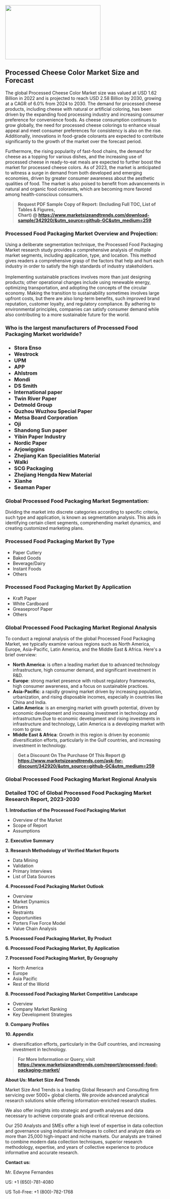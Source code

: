 <p><img class="alignnone size-medium wp-image-20088" src="https://ffe5etoiles.com/wp-content/uploads/2024/12/MST1-300x171.png" alt="" width="300" height="171" /></p><h2>Processed Cheese Color Market Size and Forecast</h2><p>The global Processed Cheese Color Market size was valued at USD 1.62 Billion in 2022 and is projected to reach USD 2.58 Billion by 2030, growing at a CAGR of 6.0% from 2024 to 2030. The demand for processed cheese products, including cheese with natural or artificial coloring, has been driven by the expanding food processing industry and increasing consumer preference for convenience foods. As cheese consumption continues to grow globally, the need for processed cheese colorings to enhance visual appeal and meet consumer preferences for consistency is also on the rise. Additionally, innovations in food-grade colorants are expected to contribute significantly to the growth of the market over the forecast period. </p><p>Furthermore, the rising popularity of fast-food chains, the demand for cheese as a topping for various dishes, and the increasing use of processed cheese in ready-to-eat meals are expected to further boost the market for processed cheese colors. As of 2023, the market is anticipated to witness a surge in demand from both developed and emerging economies, driven by greater consumer awareness about the aesthetic qualities of food. The market is also poised to benefit from advancements in natural and organic food colorants, which are becoming more favored among health-conscious consumers. </p></p><blockquote id="" class=""><strong>Request PDF Sample Copy of Report: (Including Full TOC, List of Tables &amp; Figures, Chart)&nbsp;@&nbsp;<strong><a href="https://www.marketsizeandtrends.com/download-sample/342920/&utm_source=github-GC&utm_medium=259" target="_blank">https://www.marketsizeandtrends.com/download-sample/342920/&utm_source=github-GC&utm_medium=259</a></strong></strong></blockquote><h3 id="" class="">Processed Food Packaging Market&nbsp;Overview and Projection:</h3><p id="" class="">Using a deliberate segmentation technique, the Processed Food Packaging Market research study provides a comprehensive analysis of multiple market segments, including application, type, and location. This method gives readers a comprehensive grasp of the factors that help and hurt each industry in order to satisfy the high standards of industry stakeholders. <br /> <br />Implementing sustainable practices involves more than just designing products; other operational changes include using renewable energy, optimizing transportation, and adopting the concepts of the circular economy. Making the transition to sustainability sometimes involves large upfront costs, but there are also long-term benefits, such improved brand reputation, customer loyalty, and regulatory compliance. By adhering to environmental principles, companies can satisfy consumer demand while also contributing to a more sustainable future for the world.</p><h3 id="" class="">Who is the largest manufacturers of&nbsp;Processed Food Packaging Market worldwide?</h3><h3 class=""><p><ul><li>Stora Enso </li><li> Westrock </li><li> UPM </li><li> APP </li><li> Ahlstrom </li><li> Mondi </li><li> DS Smith </li><li> International paper </li><li> Twin River Paper </li><li> Detmold Group </li><li> Quzhou Wuzhou Special Paper </li><li> Metsa Board Corporation </li><li> Oji </li><li> Shandong Sun paper </li><li> Yibin Paper Industry </li><li> Nordic Paper </li><li> Arjowiggins </li><li> Zhejiang Kan Specialities Material </li><li> Walki </li><li> SCG Packaging </li><li> Zhejiang Hengda New Material </li><li> Xianhe </li><li> Seaman Paper</li></ul></p></h3><h3 id="" class="">Global&nbsp;Processed Food Packaging Market Segmentation:</h3><p id="" class="">Dividing the market into discrete categories according to specific criteria, such type and application, is known as segmentation analysis. This aids in identifying certain client segments, comprehending market dynamics, and creating customized marketing plans.</p><h3 id="" class="">Processed Food Packaging Market&nbsp;By Type</h3><p><p><ul><li>Paper Cutlery</li><li> Baked Goods</li><li> Beverage/Dairy</li><li> Instant Foods</li><li> Others</p></li></ul></p></p><h3 id="" class="">Processed Food Packaging Market&nbsp;By Application</h3><p class=""><p><ul><li>Kraft Paper</li><li> White Cardboard</li><li> Greaseproof Paper</li><li> Others</li></ul></p></p><h3 id="" class="">Global Processed Food Packaging Market Regional Analysis</h3><p id="" class="">To conduct a regional analysis of the global Processed Food Packaging Market, we typically examine various regions such as North America, Europe, Asia-Pacific, Latin America, and the Middle East &amp; Africa. Here's a brief overview:</p><ul><li><strong>North America</strong>: is often a leading market due to advanced technology infrastructure, high consumer demand, and significant investment in R&amp;D.</li><li><strong>Europe</strong>: strong market presence with robust regulatory frameworks, high consumer awareness, and a focus on sustainable practices.</li><li><strong>Asia-Pacific</strong>: a rapidly growing market driven by increasing population, urbanization, and rising disposable incomes, especially in countries like China and India.</li><li><strong>Latin America</strong>: is an emerging market with growth potential, driven by economic development and increasing investment in technology and infrastructure.Due to economic development and rising investments in infrastructure and technology, Latin America is a developing market with room to grow.</li><li><strong>Middle East &amp; Africa</strong>: Growth in this region is driven by economic diversification efforts, particularly in the Gulf countries, and increasing investment in technology.</li></ul><blockquote id="" class=""><strong>Get a Discount On The Purchase Of This Report @ <strong><a href="https://www.marketsizeandtrends.com/ask-for-discount/342920/&utm_source=github-GC&utm_medium=259" target="_blank">https://www.marketsizeandtrends.com/ask-for-discount/342920/&utm_source=github-GC&utm_medium=259</a></strong></strong></blockquote><h3 id="" class="">Global Processed Food Packaging Market Regional Analysis</h3><h3 id="" class="">Detailed TOC of Global Processed Food Packaging Market Research Report, 2023-2030</h3><p id="" class=""><strong>1. Introduction of the Processed Food Packaging Market</strong></p><ul><li>Overview of the Market</li><li>Scope of Report</li><li>Assumptions</li></ul><p id="" class=""><strong>2. Executive Summary</strong></p><p id="" class=""><strong>3. Research Methodology of Verified Market Reports</strong></p><ul><li>Data Mining</li><li>Validation</li><li>Primary Interviews</li><li>List of Data Sources</li></ul><p id="" class=""><strong>4. Processed Food Packaging Market Outlook</strong></p><ul><li>Overview</li><li>Market Dynamics</li><li>Drivers</li><li>Restraints</li><li>Opportunities</li><li>Porters Five Force Model</li><li>Value Chain Analysis</li></ul><p id="" class=""><strong>5. Processed Food Packaging Market, By Product</strong></p><p id="" class=""><strong>6. Processed Food Packaging Market, By Application</strong></p><p id="" class=""><strong>7. Processed Food Packaging Market, By Geography</strong></p><ul><li>North America</li><li>Europe</li><li>Asia Pacific</li><li>Rest of the World</li></ul><p id="" class=""><strong>8. Processed Food Packaging Market Competitive Landscape</strong></p><ul><li>Overview</li><li>Company Market Ranking</li><li>Key Development Strategies</li></ul><p id="" class=""><strong>9. Company Profiles</strong></p><p id="" class=""><strong>10. Appendix</strong></p><ul><li>diversification efforts, particularly in the Gulf countries, and increasing investment in technology.</li></ul><blockquote id="" class=""><strong>For More Information or Query, visit <strong><strong><a href="https://www.marketsizeandtrends.com/report/processed-food-packaging-market/" target="_blank">https://www.marketsizeandtrends.com/report/processed-food-packaging-market/</a></strong></strong></strong></blockquote><p id="" class=""><strong>About Us: Market Size And Trends</strong></p><p id="" class="">Market Size And Trends is a leading Global Research and Consulting firm servicing over 5000+ global clients. We provide advanced analytical research solutions while offering information-enriched research studies.</p><p id="" class="">We also offer insights into strategic and growth analyses and data necessary to achieve corporate goals and critical revenue decisions.</p><p id="" class="">Our 250 Analysts and SMEs offer a high level of expertise in data collection and governance using industrial techniques to collect and analyze data on more than 25,000 high-impact and niche markets. Our analysts are trained to combine modern data collection techniques, superior research methodology, expertise, and years of collective experience to produce informative and accurate research.</p><p id="" class=""><strong>Contact us:</strong></p><p id="" class="">Mr. Edwyne Fernandes</p><p id="" class="">US: +1 (650)-781-4080</p><p id="" class="">US Toll-Free: +1 (800)-782-1768</p>
